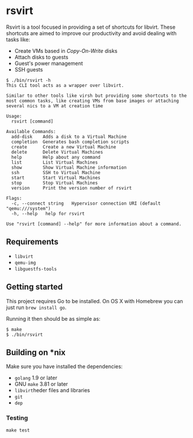 # rsvirt

Rsvirt is a tool focused in providing a set of shortcuts for libvirt. These shortcuts are aimed to improve our productivity and avoid dealing with tasks like:

- Create VMs based in *Copy-On-Write* disks
- Attach disks to guests
- Guest's power management
- SSH guests

```
$ ./bin/rsvirt -h
This CLI tool acts as a wrapper over libvirt.

Similar to other tools like virsh but providing some shortcuts to the
most common tasks, like creating VMs from base images or attaching
several nics to a VM at creation time

Usage:
  rsvirt [command]

Available Commands:
  add-disk    Adds a disk to a Virtual Machine
  completion  Generates bash completion scripts
  create      Create a new Virtual Machine
  delete      Delete Virtual Machines
  help        Help about any command
  list        List Virtual Machines
  show        Show Virtual Machine information
  ssh         SSH to Virtual Machine
  start       Start Virtual Machines
  stop        Stop Virtual Machines
  version     Print the version number of rsvirt

Flags:
  -c, --connect string   Hypervisor connection URI (default "qemu:///system")
  -h, --help   help for rsvirt

Use "rsvirt [command] --help" for more information about a command.
```

## Requirements

- `libvirt`
- `qemu-img`
- `libguestfs-tools`

## Getting started

This project requires Go to be installed. On OS X with Homebrew you can just run `brew install go`.

Running it then should be as simple as:

```console
$ make
$ ./bin/rsvirt
```

## Building on *nix
Make sure you have installed the dependencies:

- `golang` 1.9 or later
- GNU `make` 3.81 or later
- `libvirt`heder files and libraries
- `git`
- `dep`

### Testing

``make test``
